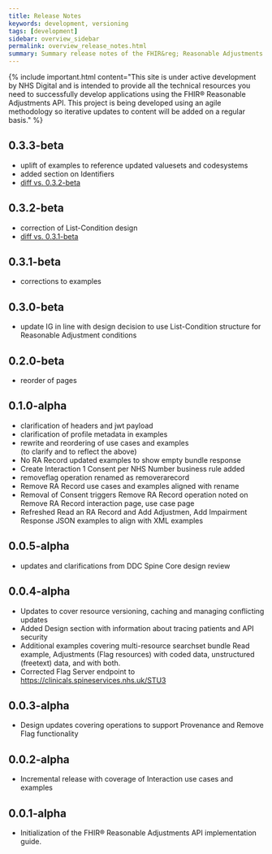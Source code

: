 ```yaml
---
title: Release Notes
keywords: development, versioning
tags: [development]
sidebar: overview_sidebar
permalink: overview_release_notes.html
summary: Summary release notes of the FHIR&reg; Reasonable Adjustments API Implementation Guide
---
```


{% include important.html content="This site is under active development by NHS Digital and is intended to provide all the technical resources you need to successfully develop applications using the FHIR&reg; Reasonable Adjustments API. This project is being developed using an agile methodology so iterative updates to content will be added on a regular basis." %}

## 0.3.3-beta

- uplift of examples to reference updated valuesets and codesystems
- added section on Identifiers
- [diff vs. 0.3.2-beta](https://github.com/nhsconnect/FHIR-ReasonableAdjustments-API/compare/4d40e7462e2a72bdcf2198166d3d1dc1b4835c50..9ae8c33e025d7af4742850198e900f1182990654)

## 0.3.2-beta 

- correction of List-Condition design
- [diff vs. 0.3.1-beta](https://github.com/nhsconnect/FHIR-ReasonableAdjustments-API/compare/a533284c515d0383aa49b1422319229b0d04776d..4d40e7462e2a72bdcf2198166d3d1dc1b4835c50)

## 0.3.1-beta

- corrections to examples

## 0.3.0-beta

- update IG in line with design decision to use List-Condition structure for Reasonable Adjustment conditions


## 0.2.0-beta

- reorder of pages

## 0.1.0-alpha ##

- clarification of headers and jwt payload
- clarification of profile metadata in examples
- rewrite and reordering of use cases and examples  
  (to clarify and to reflect the above)
- No RA Record updated examples to show empty bundle response
- Create Interaction 1 Consent per NHS Number business rule added
- removeflag operation renamed as removerarecord
- Remove RA Record use cases and examples aligned with rename
- Removal of Consent triggers Remove RA Record operation noted on Remove RA Record interaction page, use case page
- Refreshed Read an RA Record and Add Adjustmen, Add Impairment Response JSON examples to align with XML examples

## 0.0.5-alpha ##

- updates and clarifications from DDC Spine Core design review

## 0.0.4-alpha ##

- Updates to cover resource versioning, caching and managing conflicting updates
- Added Design section with information about tracing patients and API security
- Additional examples covering multi-resource searchset bundle Read example, Adjustments (Flag resources) with coded data, unstructured (freetext) data, and with both.
- Corrected Flag Server endpoint to https://clinicals.spineservices.nhs.uk/STU3 

## 0.0.3-alpha ##

- Design updates covering operations to support Provenance and Remove Flag functionality

## 0.0.2-alpha ##

- Incremental release with coverage of Interaction use cases and examples

## 0.0.1-alpha ##

- Initialization of the FHIR&reg; Reasonable Adjustments API implementation guide.
